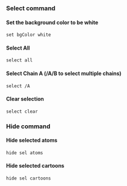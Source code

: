 ### Select command
#### Set the background color to be white
    set bgColor white
#### Select All
    select all
#### Select Chain A (/A/B to select multiple chains)
    select /A   
#### Clear selection
    select clear
    
### Hide command    
#### Hide selected atoms
    hide sel atoms
#### Hide selected cartoons
    hide sel cartoons
